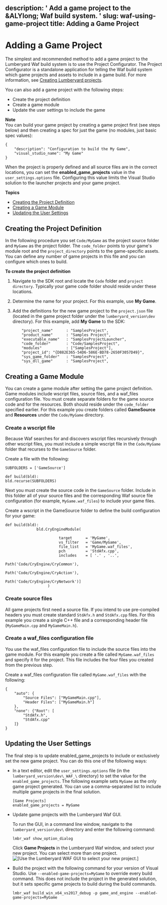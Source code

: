description: ' Add a game project to the &ALYlong; Waf build system. '
slug: waf-using-game-project
title: Adding a Game Project
---
# Adding a Game Project<a name="waf-using-game-project"></a>

The simplest and recommended method to add a game project to the Lumberyard Waf build system is to use the Project Configurator\. The Project Configurator is a standalone application for telling the Waf build system which game projects and assets to include in a game build\. For more information, see [Creating Lumberyard projects](configurator-intro.md)\.

You can also add a game project with the following steps:
+ Create the project definition
+ Create a game module
+ Update the user settings to include the game

**Note**  
You can build your game project by creating a game project first \(see steps below\) and then creating a spec for just the game \(no modules, just basic spec values\):  

```
{
    "description": "Configuration to build the My Game",
    "visual_studio_name": "My Game"
}
```
When the project is properly defined and all source files are in the correct locations, you can set the **enabled\_game\_projects** value in the `user_settings.options` file\. Configuring this value limits the Visual Studio solution to the launcher projects and your game project\.

**Topics**
+ [Creating the Project Definition](#add-game-project-project-definition)
+ [Creating a Game Module](#add-game-project-game-module)
+ [Updating the User Settings](#add-game-project-user-settings)

## Creating the Project Definition<a name="add-game-project-project-definition"></a>

In the following procedure you set `Code/MyGame` as the project source folder and `MyGame` as the project folder\. The `code_folder` points to your game's module root and the `project_directory` points to the game\-specific assets\. You can define any number of game projects in this file and you can configure which ones to build\.

**To create the project definition**

1. Navigate to the SDK root and locate the `Code` folder and `project directory`\. Typically your game code folder should reside under these locations\.

1. Determine the name for your project\. For this example, use **My Game**\.

1. Add the definitions for the new game project to the `project.json` file \(located in the game project folder under the `lumberyard_version\dev` directory\)\. For this example, add **My Game** to the SDK:

   ```
       "project_name"      : "SamplesProject",
       "product_name"      : "Samples Project",
       "executable_name"   : "SamplesProjectLauncher",
       "code_folder"       : "Code/SamplesProject",
       "modules"           : ["SamplesProject"],
       "project_id": "{D882E365-54D6-586E-BD78-2650F3057D49}",
       "sys_game_folder"   : "SamplesProject",
       "sys_dll_game"      : "SamplesProject",
   ```

## Creating a Game Module<a name="add-game-project-game-module"></a>

You can create a game module after setting the game project definition\. Game modules include wscript files, source files, and a waf\_files configuration file\. You must create separate folders for the game source code and for the resources\. Both should reside under the `code_folder` specified earlier\. For this example you create folders called **GameSource** and **Resources** under the `Code/MyGame` directory\.

### Create a wscript file<a name="game-module-wscript-file"></a>

Because Waf searches for and discovers wscript files recursively through other wscript files, you must include a simple wscript file in the `Code/MyGame` folder that recurses to the `GameSource` folder\.

Create a file with the following:

```
SUBFOLDERS = ['GameSource']
               
def build(bld):
bld.recurse(SUBFOLDERS)
```

Next you must create the source code in the `GameSource` folder\. Include in this folder all of your source files and the corresponding Waf source file configuration \(for example, `MyGame.waf_files`\) to include your game files\.

Create a wscript in the GameSource folder to define the build configuration for your game:

```
def build(bld):
              bld.CryEngineModule(
               	 
               	        target      = 'MyGame',
               	        vs_filter   = 'Game/MyGame',
               	        file_list   = 'MyGame.waf_files',
               	        pch         = 'StdAfx.cpp',
               	        includes    = [ '.' , '..',
               	                        Path('Code/CryEngine/CryCommon'),
               	                        Path('Code/CryEngine/CryAction'),
               	                        Path('Code/CryEngine/CryNetwork')]
               	   )
```

### Create source files<a name="game-module-source-files"></a>

All game projects first need a source file\. If you intend to use pre\-compiled headers you must create standard `StdAfx.h` and `StdAfx.cpp` files\. For this example you create a single C\+\+ file and a corresponding header file \(`MyGameMain.cpp` and `MyGameMain.h`\)\.

### Create a waf\_files configuration file<a name="game-module-waf-files-configuration-file"></a>

You use the waf\_files configuration file to include the source files into the game module\. For this example you create a file called `MyGame.waf_files` and specify it for the project\. This file includes the four files you created from the previous step\. 

Create a waf\_files configuration file called `MyGame.waf_files` with the following:

```
{
    "auto": {
        "Source Files": ["MyGameMain.cpp"],
        "Header Files": ["MyGameMain.h"]
    },
    "none": {"Root": [
        "StdAfx.h",
        "StdAfx.cpp"
    ]}
}
```

## Updating the User Settings<a name="add-game-project-user-settings"></a>

The final step is to update enabled\_game\_projects to include or exclusively set the new game project\. You can do this one of the following ways:
+ In a text editor, edit the `user_settings.options` file \(in the `lumberyard_version\dev\_WAF_\` directory\) to set the value for the `enabled_game_projects`\. The following example sets `MyGame` as the only game project generated\. You can use a comma\-separated list to include multiple game projects in the final solution\.

  ```
  [Game Projects]
  enabled_game_projects = MyGame
  ```
+ Update game projects with the Lumberyard Waf GUI\. 

  To run the GUI, in a command line window, navigate to the `lumberyard_version\dev\` directory and enter the following command: 

  ```
  lmbr_waf show_option_dialog
  ```

  Click **Game Projects** in the Lumberyard Waf window, and select your new project\. You can select more than one project\.  
![\[Use the Lumberyard WAF GUI to select your new project.\]](/images/waf/waf-using-game-project-waf-gui.png)
+ Build the project with the following command for your version of Visual Studio\. Use `--enabled-game-projects=MyGame` to override every build command\. This does not include the project in the generated solution, but it sets specific game projects to build during the build commands\.

  ```
  lmbr_waf build_win_x64_vs2017_debug -p game_and_engine --enabled-game-projects=MyGame
  ```